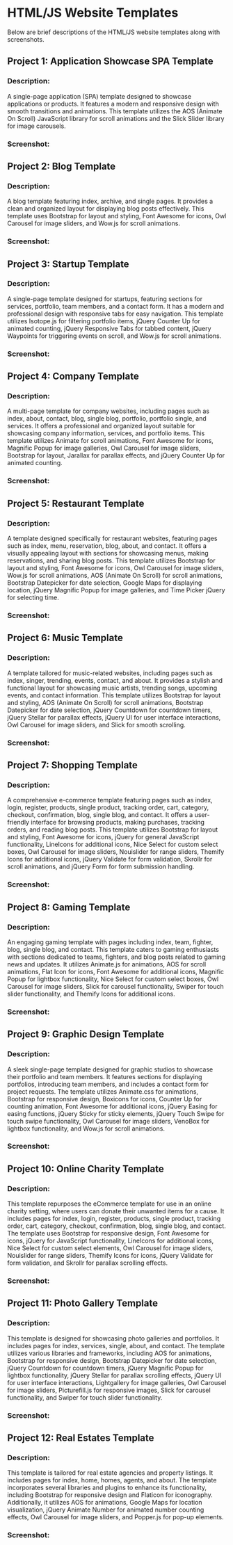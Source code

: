 # HTML/JS Website Templates

Below are brief descriptions of the HTML/JS website templates along with screenshots.

## Project 1: Application Showcase SPA Template
### Description:
A single-page application (SPA) template designed to showcase applications or products. It features a modern and responsive design with smooth transitions and animations. This template utilizes the AOS (Animate On Scroll) JavaScript library for scroll animations and the Slick Slider library for image carousels.

### Screenshot:


## Project 2: Blog Template
### Description:
A blog template featuring index, archive, and single pages. It provides a clean and organized layout for displaying blog posts effectively. This template uses Bootstrap for layout and styling, Font Awesome for icons, Owl Carousel for image sliders, and Wow.js for scroll animations.

### Screenshot:


## Project 3: Startup Template
### Description:
A single-page template designed for startups, featuring sections for services, portfolio, team members, and a contact form. It has a modern and professional design with responsive tabs for easy navigation. This template utilizes Isotope.js for filtering portfolio items, jQuery Counter Up for animated counting, jQuery Responsive Tabs for tabbed content, jQuery Waypoints for triggering events on scroll, and Wow.js for scroll animations.

### Screenshot:


## Project 4: Company Template
### Description:
A multi-page template for company websites, including pages such as index, about, contact, blog, single blog, portfolio, portfolio single, and services. It offers a professional and organized layout suitable for showcasing company information, services, and portfolio items. This template utilizes Animate for scroll animations, Font Awesome for icons, Magnific Popup for image galleries, Owl Carousel for image sliders, Bootstrap for layout, Jarallax for parallax effects, and jQuery Counter Up for animated counting.

### Screenshot:


## Project 5: Restaurant Template
### Description:
A template designed specifically for restaurant websites, featuring pages such as index, menu, reservation, blog, about, and contact. It offers a visually appealing layout with sections for showcasing menus, making reservations, and sharing blog posts. This template utilizes Bootstrap for layout and styling, Font Awesome for icons, Owl Carousel for image sliders, Wow.js for scroll animations, AOS (Animate On Scroll) for scroll animations, Bootstrap Datepicker for date selection, Google Maps for displaying location, jQuery Magnific Popup for image galleries, and Time Picker jQuery for selecting time.

### Screenshot:


## Project 6: Music Template
### Description:
A template tailored for music-related websites, including pages such as index, singer, trending, events, contact, and about. It provides a stylish and functional layout for showcasing music artists, trending songs, upcoming events, and contact information. This template utilizes Bootstrap for layout and styling, AOS (Animate On Scroll) for scroll animations, Bootstrap Datepicker for date selection, jQuery Countdown for countdown timers, jQuery Stellar for parallax effects, jQuery UI for user interface interactions, Owl Carousel for image sliders, and Slick for smooth scrolling.

### Screenshot:


## Project 7: Shopping Template
### Description:
A comprehensive e-commerce template featuring pages such as index, login, register, products, single product, tracking order, cart, category, checkout, confirmation, blog, single blog, and contact. It offers a user-friendly interface for browsing products, making purchases, tracking orders, and reading blog posts. This template utilizes Bootstrap for layout and styling, Font Awesome for icons, jQuery for general JavaScript functionality, LineIcons for additional icons, Nice Select for custom select boxes, Owl Carousel for image sliders, Nouislider for range sliders, Themify Icons for additional icons, jQuery Validate for form validation, Skrollr for scroll animations, and jQuery Form for form submission handling.


### Screenshot:


## Project 8: Gaming Template
### Description:
An engaging gaming template with pages including index, team, fighter, blog, single blog, and contact. This template caters to gaming enthusiasts with sections dedicated to teams, fighters, and blog posts related to gaming news and updates. It utilizes Animate.js for animations, AOS for scroll animations, Flat Icon for icons, Font Awesome for additional icons, Magnific Popup for lightbox functionality, Nice Select for custom select boxes, Owl Carousel for image sliders, Slick for carousel functionality, Swiper for touch slider functionality, and Themify Icons for additional icons.


### Screenshot:


## Project 9: Graphic Design Template
### Description:
A sleek single-page template designed for graphic studios to showcase their portfolio and team members. It features sections for displaying portfolios, introducing team members, and includes a contact form for project requests. The template utilizes Animate.css for animations, Bootstrap for responsive design, Boxicons for icons, Counter Up for counting animation, Font Awesome for additional icons, jQuery Easing for easing functions, jQuery Sticky for sticky elements, jQuery Touch Swipe for touch swipe functionality, Owl Carousel for image sliders, VenoBox for lightbox functionality, and Wow.js for scroll animations.


### Screenshot:


## Project 10: Online Charity Template
### Description:
This template repurposes the eCommerce template for use in an online charity setting, where users can donate their unwanted items for a cause. It includes pages for index, login, register, products, single product, tracking order, cart, category, checkout, confirmation, blog, single blog, and contact. The template uses Bootstrap for responsive design, Font Awesome for icons, jQuery for JavaScript functionality, LineIcons for additional icons, Nice Select for custom select elements, Owl Carousel for image sliders, Nouislider for range sliders, Themify Icons for icons, jQuery Validate for form validation, and Skrollr for parallax scrolling effects.


### Screenshot:


## Project 11: Photo Gallery Template
### Description:
This template is designed for showcasing photo galleries and portfolios. It includes pages for index, services, single, about, and contact. The template utilizes various libraries and frameworks, including AOS for animations, Bootstrap for responsive design, Bootstrap Datepicker for date selection, jQuery Countdown for countdown timers, jQuery Magnific Popup for lightbox functionality, jQuery Stellar for parallax scrolling effects, jQuery UI for user interface interactions, Lightgallery for image galleries, Owl Carousel for image sliders, Picturefill.js for responsive images, Slick for carousel functionality, and Swiper for touch slider functionality.


### Screenshot:


## Project 12: Real Estates Template
### Description:
This template is tailored for real estate agencies and property listings. It includes pages for index, home, homes, agents, and about. The template incorporates several libraries and plugins to enhance its functionality, including Bootstrap for responsive design and Flaticon for iconography. Additionally, it utilizes AOS for animations, Google Maps for location visualization, jQuery Animate Number for animated number counting effects, Owl Carousel for image sliders, and Popper.js for pop-up elements.


### Screenshot:
